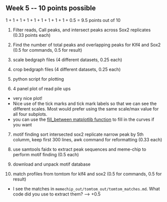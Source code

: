 ## Week 5 -- 10 points possible

1 + 1 + 1 + 1 + 1 + 1 + 1 + 1 + 1 + 0.5  = 9.5 points out of 10

1. Filter reads, Call peaks, and intersect peaks across Sox2 replicates (0.33 points each)

2. Find the number of total peaks and overlapping peaks for Klf4 and Sox2 (0.5 for commands, 0.5 for result)

3. scale bedgraph files (4 different datasets, 0.25 each)

4. crop bedgraph files (4 different datasets, 0.25 each)

5. python script for plotting


6. 4 panel plot of read pile ups

* very nice plot!
* Nice use of the tick marks and tick mark labels so that we can see the different scales. Most would prefer using the same scale/max value for all four subplots.
* you can use the [fill_between matplotlib function](https://matplotlib.org/stable/api/_as_gen/matplotlib.pyplot.fill_between.html) to fill in the curves if you want

7. motif finding sort intersected sox2 replicate narrow peak by 5th columm, keep first 300 lines, awk command for reformatting (0.33 each)

8. use samtools faidx to extract peak sequences and meme-chip to perform motif finding (0.5 each)

9. download and unpack motif database

10. match profiles from tomtom for klf4 and sox2 (0.5 for commands, 0.5 for result)

* I see the matches in `memechip_out/tomtom_out/tomtom_matches.md`. What code did you use to extract them? --> +0.5
